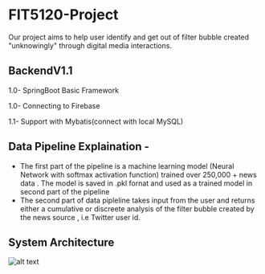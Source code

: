 # FIT5120-Project
Our project aims to help user identify and get out of filter bubble created "unknowingly" through digital media interactions.

## BackendV1.1 
 
1.0- SpringBoot Basic Framework 

1.0- Connecting to Firebase 

1.1- Support with Mybatis(connect with local MySQL)

## Data Pipeline Explaination - 

* The first part of the pipeline is a machine learning model (Neural Network with softmax activation function) trained over 250,000 + news data . The model is saved in .pkl fornat and used as a trained model in second part of the pipeline
* The second part of data pipleline takes input from the user and returns either a cumulative or discreete analysis of the filter bubble created by the news source , i.e Twitter user id.

## System Architecture 
![alt text](https://github.com/JiaqiSong117/FIT5120-Project/blob/sa.PNG)
